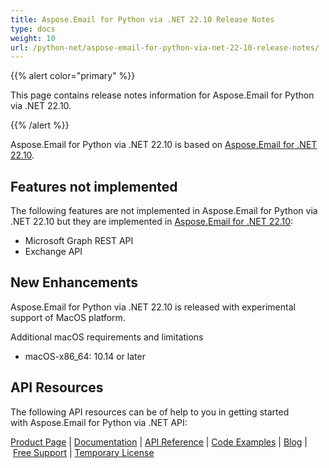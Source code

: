 ```yaml
---
title: Aspose.Email for Python via .NET 22.10 Release Notes
type: docs
weight: 10
url: /python-net/aspose-email-for-python-via-net-22-10-release-notes/
---
```


{{% alert color="primary" %}} 

This page contains release notes information for Aspose.Email for Python via .NET 22.10.

{{% /alert %}} 

Aspose.Email for Python via .NET 22.10 is based on [Aspose.Email for .NET 22.10](/email/net/aspose-email-for-net-22-10-release-notes/).

## **Features not implemented**
The following features are not implemented in Aspose.Email for Python via .NET 22.10 but they are implemented in [Aspose.Email for .NET 22.10](/email/net/aspose-email-for-net-22-10-release-notes/):

- Microsoft Graph REST API
- Exchange API

## **New Enhancements**
Aspose.Email for Python via .NET 22.10 is released with experimental support of MacOS platform.

Additional macOS requirements and limitations

* macOS-x86_64: 10.14 or later



## **API Resources**
The following API resources can be of help to you in getting started with Aspose.Email for Python via .NET API:



[Product Page](https://products.aspose.com/email/python-net) | [Documentation](/email/python-net/home/) | [API Reference](https://apireference.aspose.com/email/net) | [Code Examples](https://github.com/aspose-email/aspose.email-python-dotnet) | [Blog](https://blog.aspose.com/category/email/) | [Free Support](https://forum.aspose.com/c/email/12) | [Temporary License](https://purchase.aspose.com/temporary-license)



